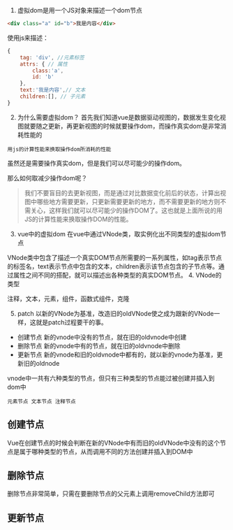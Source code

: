 1. 虚拟dom是用一个JS对象来描述一个dom节点
```html
<div class="a" id="b">我是内容</div>
```

使用js来描述：
```js
{
    tag: 'div', //元素标签
    attrs: { // 属性
        class:'a',
        id: 'b'
    },
    text:'我是内容',// 文本
    children:[], // 子元素
}
```

2. 为什么需要虚拟dom？
首先我们知道vue是数据驱动视图的，数据发生变化视图就要随之更新，再更新视图的时候就要操作dom，而操作真实dom是非常消耗性能的

`用js的计算性能来换取操作dom所消耗的性能`

虽然还是需要操作真实dom，但是我们可以尽可能少的操作dom。

那么如何取减少操作dom呢？

> 我们不要盲目的去更新视图，而是通过对比数据变化前后的状态，计算出视图中哪些地方需要更新，只更新需要更新的地方，而不需要更新的地方则不需关心，这样我们就可以尽可能少的操作DOM了。这也就是上面所说的用JS的计算性能来换取操作DOM的性能。


3. vue中的虚拟dom
在vue中通过VNode类，取实例化出不同类型的虚拟dom节点

VNode类中包含了描述一个真实DOM节点所需要的一系列属性，如tag表示节点的标签名，text表示节点中包含的文本，children表示该节点包含的子节点等。通过属性之间不同的搭配，就可以描述出各种类型的真实DOM节点。
4. VNode的类型

注释，文本，元素，组件，函数式组件，克隆


5. patch
以新的VNode为基准，改造旧的oldVNode使之成为跟新的VNode一样，这就是patch过程要干的事。

- 创建节点
新的vnode中没有的节点，就在旧的oldvnode中创建
- 删除节点
新的vnode中有的节点，就在旧的oldvnode中删除
- 更新节点
新的vnode和旧的oldvnode中都有的，就以新的vnode为基准，更新旧的oldnode


vnode中一共有六种类型的节点，但只有三种类型的节点能过被创建并插入到dom中

`元素节点 文本节点 注释节点`

## 创建节点
Vue在创建节点的时候会判断在新的VNode中有而旧的oldVNode中没有的这个节点是属于哪种类型的节点，从而调用不同的方法创建并插入到DOM中

## 删除节点
删除节点非常简单，只需在要删除节点的父元素上调用removeChild方法即可

## 更新节点